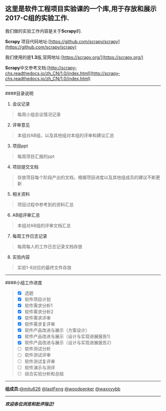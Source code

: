 这里是软件工程项目实验课的一个库,用于存放和展示2017-C组的实验工作.
---
我们做的实验工作内容是关于**Scrapy**的.

**Scrapy** 项目代码地址:[https://github.com/scrapy/scrapy](https://github.com/scrapy/scrapy)

我们使用的是**1.3**版,官网地址:[https://scrapy.org/](https://scrapy.org/)

**Scrapy**中文参考文档:[http://scrapy-chs.readthedocs.io/zh_CN/1.0/index.html](http://scrapy-chs.readthedocs.io/zh_CN/1.0/index.html)
___

####目录说明
1. 会议记录
  > 每周小组会议情况记录
2. 评审意见
  > 本组对AB组，以及其他组对本组的评审和建议汇总
3. 项目ppt
  > 每周项目汇报的ppt
4. 项目提交文档
  > 存放项目每个阶段产出的文档，根据项目进度以及其他组成员的建议不断更新
5. 相关资料
  > 项目过程中参考到的资料汇总
6. AB组评审汇总
  > 本组对AB组的评审文档汇总
7. 每周工作日志记录
  > 每周每人的工作日志记录文档存放
8. 实验内容
  > 实验1-8对应的最终文件存放
___
####小组工作进度
>- [x] 选题
>- [x] 软件项目计划
>- [x] 软件需求分析1 
>- [x] 软件需求分析2
>- [x] 软件需求评审
>- [x] 软件需求复评审
>- [x] 软件产品改进与展示（方案设计）
>- [x] 软件产品改进与展示（设计与实现进展报告1）
>- [x] 软件产品改进与展示（设计与实现进展报告2）
>- [ ] 软件测试分析
>- [ ] 软件测试评审
>- [ ] 软件测试复评审
>- [ ] 软件演示与测评
>- [ ] 综合实验分析和总结
___
**组成员:**[@mitu626](https://github.com/mitu626) [@lastFeng](https://github.com/lastFeng) [@woodpenker](https://github.com/woodpenker) [@waxxyybb](https://github.com/waxxyybb)

___
***欢迎各位浏览和批评指正!***
	 
